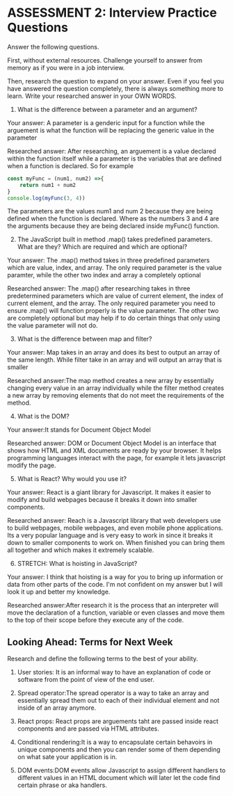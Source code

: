 # ASSESSMENT 2: Interview Practice Questions

Answer the following questions.

First, without external resources. Challenge yourself to answer from memory as if you were in a job interview.

Then, research the question to expand on your answer. Even if you feel you have answered the question completely, there is always something more to learn. Write your researched answer in your OWN WORDS.

1. What is the difference between a parameter and an argument?

Your answer: A parameter is a genderic input for a function while the arguement is what the function will be replacing the generic value in the parameter

Researched answer: After researching, an arguement is a value declared within the function itself while a parameter is the variables that are defined when a function is declared.  So for example 

```Javascript
const myFunc = (num1, num2) =>{
    return num1 + num2
}
console.log(myFunc(3, 4))
```
The parameters are the values num1 and num 2 because they are being defined when the function is declared.  Where as the numbers 3 and 4 are the arguments because they are being declared inside myFunc() function.

2. The JavaScript built in method .map() takes predefined parameters. What are they? Which are required and which are optional?

Your answer: The .map() method takes in three predefined parameters which are value, index, and array.  The only required parameter is the value paramter, while the other two index and array a completely optional

Researched answer: The .map() after researching takes in three predetermined parameters which are value of current element, the index of current element, and the array.  The only required parameter you need to ensure .map() will function properly is the value parameter.  The other two are completely optional but may help if to do certain things that only using the value parameter will not do.

3. What is the difference between map and filter?

Your answer: Map takes in an array and does its best to output an array of the same length.  While filter take in an array and will output an array that is smaller

Researched answer:The map method creates a new array by essentially changing every value in an array individually while the filter method creates a new array by removing elements that do not meet the requirements of the method.

4. What is the DOM?

Your answer:It stands for Document Object Model

Researched answer: DOM or Document Object Model is an interface that shows how HTML and XML documents are ready by your browser.  It helps programming languages interact with the page, for example it lets javascript modify the page.

5. What is React? Why would you use it?

Your answer: React is a giant library for Javascript. It makes it easier to modify and build webpages because it breaks it down into smaller components.

Researched answer: Reach is a Javascript library that web developers use to build webpages, mobile webpages, and even mobile phone applications. Its a very popular language and is very easy to work in since it breaks it down to smaller components to work on.  When finished you can bring them all together and which makes it extremely scalable.

6. STRETCH: What is hoisting in JavaScript?

Your answer: I think that hoisting is a way for you to bring up information or data from other parts of the code. I'm not confident on my answer but I will look it up and better my knowledge.

Researched answer:After research it is the process that an interpreter will move the declaration of a function, variable or even classes and move them to the top of their scope before they execute any of the code.

## Looking Ahead: Terms for Next Week

Research and define the following terms to the best of your ability.

1. User stories: It is an informal way to have an explanation of code or software from the point of view of the end user.

2. Spread operator:The spread operator is a way to take an array and essentially spread them out to each of their individual element and not inside of an array anymore.

3. React props: React props are arguements taht are passed inside react components and are passed via HTML attributes.  

4. Conditional rendering:It is a way to encapsulate certain behavoirs in unique components and then you can render some of them depending on what sate your application is in.

5. DOM events:DOM events allow Javascript to assign different handlers to different values in an HTML document which will later let the code find certain phrase or aka handlers.